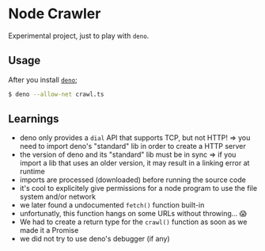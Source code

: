 # Node Crawler

Experimental project, just to play with `deno`.

## Usage

After you install [`deno`](https://github.com/denoland/deno);

```sh
$ deno --allow-net crawl.ts
```

## Learnings

- deno only provides a `dial` API that supports TCP, but not HTTP! => you need to import deno's "standard" lib in order to create a HTTP server
- the version of deno and its "standard" lib must be in sync => if you import a lib that uses an older version, it may result in a linking error at runtime
- imports are processed (downloaded) before running the source code
- it's cool to explicitely give permissions for a node program to use the file system and/or network
- we later found a undocumented `fetch()` function built-in
- unfortunatly, this function hangs on some URLs without throwing... 😱
- We had to create a return type for the `crawl()` function as soon as we made it a Promise
- we did not try to use deno's debugger (if any)
